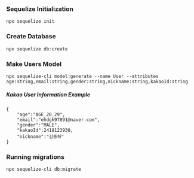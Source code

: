 ### Sequelize Initialization
```
npx sequelize init
```

### Create Database
```
npx sequelize db:create
```

### Make Users Model
```
npx sequelize-cli model:generate --name User --attributes age:string,email:string,gender:string,nickname:string,kakaoId:string
```

##### Kakao User Information Example
```
{
    "age":"AGE_20_29",
    "email":"ehdgk97891@naver.com",
    "gender":"MALE",
    "kakaoId":2418123930,
    "nickname":"김동하"
}
```

### Running migrations
```
npx sequelize-cli db:migrate
```
